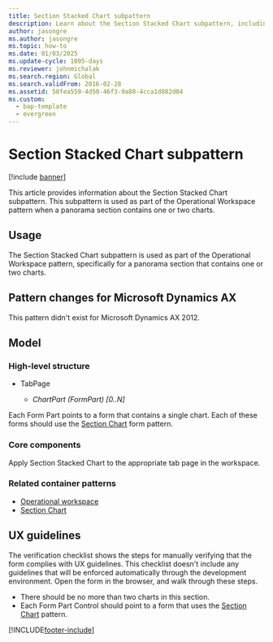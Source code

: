 ```yaml
---
title: Section Stacked Chart subpattern
description: Learn about the Section Stacked Chart subpattern, including overviews on usage, wireframes, pattern changes, models, and UX guidelines.
author: jasongre
ms.author: jasongre
ms.topic: how-to
ms.date: 01/03/2025
ms.update-cycle: 1095-days
ms.reviewer: johnmichalak
ms.search.region: Global
ms.search.validFrom: 2016-02-28
ms.assetid: 58fea559-4d50-46f3-9a88-4cca1d882d04
ms.custom: 
  - bap-template
  - evergreen
---
```


# Section Stacked Chart subpattern

[!include [banner](../includes/banner.md)]

This article provides information about the Section Stacked Chart subpattern. This subpattern is used as part of the Operational Workspace pattern when a panorama section contains one or two charts.  

## Usage

The Section Stacked Chart subpattern is used as part of the Operational Workspace pattern, specifically for a panorama section that contains one or two charts.

## Pattern changes for Microsoft Dynamics AX
This pattern didn't exist for Microsoft Dynamics AX 2012.

## Model
### High-level structure

- TabPage

    - *ChartPart (FormPart) \[0..N\]*

Each Form Part points to a form that contains a single chart. Each of these forms should use the [Section Chart](section-chart-form-pattern.md) form pattern.

### Core components

Apply Section Stacked Chart to the appropriate tab page in the workspace.

### Related container patterns

-   [Operational workspace](workspace-form-pattern.md)
-   [Section Chart](section-chart-form-pattern.md)

## UX guidelines
The verification checklist shows the steps for manually verifying that the form complies with UX guidelines. This checklist doesn't include any guidelines that will be enforced automatically through the development environment. Open the form in the browser, and walk through these steps.

-   There should be no more than two charts in this section.
-   Each Form Part Control should point to a form that uses the [Section Chart](section-chart-form-pattern.md) pattern.



[!INCLUDE[footer-include](../../../includes/footer-banner.md)]

